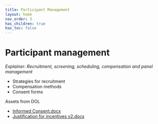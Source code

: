 ```yaml
---
title: Participant Management
layout: home
nav_order: 3
has_children: true
has_toc: false
---
```


# Participant management 
_Explainer: Recruitment, screening, scheduling, compensation and panel management_ 
* Strategies for recruitment 
* Compensation methods 
* Consent forms 

Assets from DOL
- [Informed Consent.docx](https://github.com/cfpb/Interagency-Research-Ops/files/15225233/Informed.Consent.docx)
- [Justification for incentives v2.docx](https://github.com/cfpb/Interagency-Research-Ops/files/15225232/Justification.for.incentives.v2.docx)
